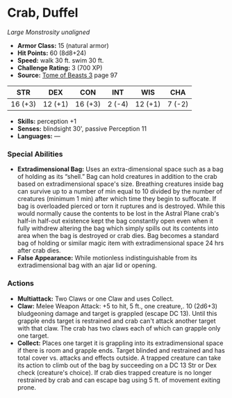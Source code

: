 # Crab, Duffel

*Large* *Monstrosity* *unaligned*

- **Armor Class:** 15 (natural armor)
- **Hit Points:** 60 (8d8+24)
- **Speed:** walk 30 ft. swim 30 ft.
- **Challenge Rating:** 3 (700 XP)
- **Source:** [Tome of Beasts 3](https://koboldpress.com/kpstore/product/tome-of-beasts-3-for-5th-edition/) page 97

| STR | DEX | CON | INT | WIS | CHA |
| --- | --- | --- | --- | --- | --- |
| 16 (+3) | 12 (+1) | 16 (+3) | 2 (-4) | 12 (+1) | 7 (-2) |

- **Skills:** perception +1
- **Senses:** blindsight 30', passive Perception 11
- **Languages:** —

### Special Abilities

- **Extradimensional Bag:** Uses an extra-dimensional space such as a bag of holding as its “shell.” Bag can hold creatures in addition to the crab based on extradimensional space's size. Breathing creatures inside bag can survive up to a number of min equal to 10 divided by the number of creatures (minimum 1 min) after which time they begin to suffocate. If bag is overloaded pierced or torn it ruptures and is destroyed. While this would normally cause the contents to be lost in the Astral Plane crab's half-in half-out existence kept the bag constantly open even when it fully withdrew altering the bag which simply spills out its contents into area when the bag is destroyed or crab dies. Bag becomes a standard bag of holding or similar magic item with extradimensional space 24 hrs after crab dies.
- **False Appearance:** While motionless indistinguishable from its extradimensional bag with an ajar lid or opening.

### Actions

- **Multiattack:** Two Claws or one Claw and uses Collect.
- **Claw:** Melee Weapon Attack: +5 to hit, 5 ft., one creature,. 10 (2d6+3) bludgeoning damage and target is grappled (escape DC 13). Until this grapple ends target is restrained and crab can't attack another target with that claw. The crab has two claws each of which can grapple only one target.
- **Collect:** Places one target it is grappling into its extradimensional space if there is room and grapple ends. Target blinded and restrained and has total cover vs. attacks and effects outside. A trapped creature can take its action to climb out of the bag by succeeding on a DC 13 Str or Dex check (creature's choice). If crab dies trapped creature is no longer restrained by crab and can escape bag using 5 ft. of movement exiting prone.


